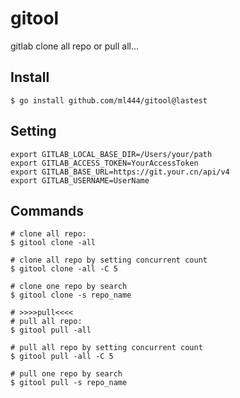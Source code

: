 # gitool
gitlab clone all repo or pull all...

## Install 
```shell
$ go install github.com/ml444/gitool@lastest
```

## Setting
```shell
export GITLAB_LOCAL_BASE_DIR=/Users/your/path
export GITLAB_ACCESS_TOKEN=YourAccessToken
export GITLAB_BASE_URL=https://git.your.cn/api/v4
export GITLAB_USERNAME=UserName
```
## Commands

```shell
# clone all repo:
$ gitool clone -all 

# clone all repo by setting concurrent count
$ gitool clone -all -C 5

# clone one repo by search 
$ gitool clone -s repo_name

# >>>>pull<<<< 
# pull all repo:
$ gitool pull -all 

# pull all repo by setting concurrent count
$ gitool pull -all -C 5

# pull one repo by search 
$ gitool pull -s repo_name

```
